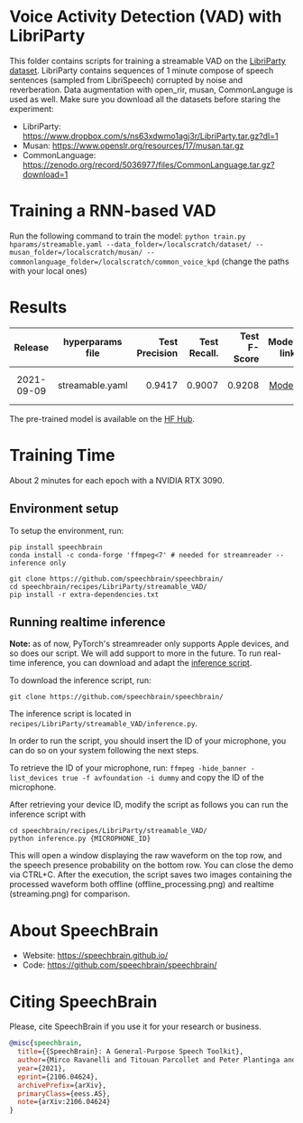 # Voice Activity Detection (VAD) with LibriParty
This folder contains scripts for training a streamable VAD on the [LibriParty dataset](https://drive.google.com/file/d/1--cAS5ePojMwNY5fewioXAv9YlYAWzIJ/view?usp=sharing).
LibriParty contains sequences of 1 minute compose of speech sentences (sampled from LibriSpeech) corrupted by noise and reverberation.
Data augmentation with open_rir, musan, CommonLanguge is used as well. Make sure you download all the datasets before staring the experiment:
- LibriParty: https://www.dropbox.com/s/ns63xdwmo1agj3r/LibriParty.tar.gz?dl=1
- Musan: https://www.openslr.org/resources/17/musan.tar.gz
- CommonLanguage: https://zenodo.org/record/5036977/files/CommonLanguage.tar.gz?download=1


# Training a RNN-based VAD
Run the following command to train the model:
`python train.py hparams/streamable.yaml --data_folder=/localscratch/dataset/ --musan_folder=/localscratch/musan/ --commonlanguage_folder=/localscratch/common_voice_kpd`
(change the paths with your local ones)


# Results
| Release | hyperparams file | Test Precision | Test Recall. | Test F-Score | Model link | GPUs |
|:-------------:|:---------------------------:| -----:| -----:| --------:| -----------:| -----------:|
| 2021-09-09 | streamable.yaml |  0.9417 | 0.9007 | 0.9208 | [Model](https://drive.google.com/drive/folders/1_L8mp1lpnIGEf8SUUNBmZuLSw5aYoY4l?usp=drive_link) | NVIDIA RTX 3090 |

The pre-trained model is available on the [HF Hub](https://huggingface.co/speechbrain/stream-vad-crdnn-libriparty).


# Training Time
About 2 minutes for each epoch with a NVIDIA RTX 3090.

## Environment setup
To setup the environment, run:
```
pip install speechbrain
conda install -c conda-forge 'ffmpeg<7' # needed for streamreader -- inference only

git clone https://github.com/speechbrain/speechbrain/
cd speechbrain/recipes/LibriParty/streamable_VAD/
pip install -r extra-dependencies.txt
```

## Running realtime inference
**Note:** as of now, PyTorch's streamreader only supports Apple devices, and so does our script. We will add support to more in the future.
To run real-time inference, you can download and adapt the [inference script](https://huggingface.co/fpaissan/stream-vad-crdnn-libriparty/blob/main/inference.py).

To download the inference script, run:
```
git clone https://github.com/speechbrain/speechbrain/
```
The inference script is located in `recipes/LibriParty/streamable_VAD/inference.py`.

In order to run the script, you should insert the ID of your microphone, you can do so on your system following the next steps.

To retrieve the ID of your microphone, run:
```ffmpeg -hide_banner -list_devices true -f avfoundation -i dummy```
and copy the ID of the microphone.

After retrieving your device ID, modify the script as follows you can run the inference script with
```
cd speechbrain/recipes/LibriParty/streamable_VAD/
python inference.py {MICROPHONE_ID}
```

This will open a window displaying the raw waveform on the top row, and the speech presence probability on the bottom row. You can close the demo via CTRL+C.
After the execution, the script saves two images containing the processed waveform both offline (offline_processing.png) and realtime (streaming.png) for comparison.

# **About SpeechBrain**
- Website: https://speechbrain.github.io/
- Code: https://github.com/speechbrain/speechbrain/

# **Citing SpeechBrain**
Please, cite SpeechBrain if you use it for your research or business.

```bibtex
@misc{speechbrain,
  title={{SpeechBrain}: A General-Purpose Speech Toolkit},
  author={Mirco Ravanelli and Titouan Parcollet and Peter Plantinga and Aku Rouhe and Samuele Cornell and Loren Lugosch and Cem Subakan and Nauman Dawalatabad and Abdelwahab Heba and Jianyuan Zhong and Ju-Chieh Chou and Sung-Lin Yeh and Szu-Wei Fu and Chien-Feng Liao and Elena Rastorgueva and François Grondin and William Aris and Hwidong Na and Yan Gao and Renato De Mori and Yoshua Bengio},
  year={2021},
  eprint={2106.04624},
  archivePrefix={arXiv},
  primaryClass={eess.AS},
  note={arXiv:2106.04624}
}
```

